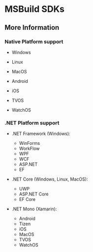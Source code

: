 # MSBuild SDKs

## More Information

### Native Platform support

- Windows
- Linux
- MacOS

- Android
- iOS
- TVOS
- WatchOS

### .NET Platform support

- .NET Framework (Windows):
  - WinForms
  - WorkFlow
  - WPF
  - WCF
  - ASP.NET
  - EF

- .NET Core (Windows, Linux, MacOS):
  - UWP
  - ASP.NET Core
  - EF Core

- .NET Mono (Xamarin):
  - Android
  - Tizen
  - iOS
  - MacOS
  - TVOS
  - WatchOS
